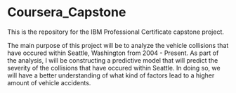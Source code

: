 # Coursera_Capstone
This is the repository for the IBM Professional Certificate capstone project.


The main purpose of this project will be to analyze the vehicle collisions that have occured within Seattle, Washington from 2004 - Present. As part of the analysis, I will be constructing a predictive model that will predict the severity of the collisions that have occured within Seattle. In doing so, we will have a better understanding of what kind of factors lead to a higher amount of vehicle accidents.

